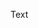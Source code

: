 <?xml version="1.0" encoding="UTF-8"?><?workdir /Users/Elizabeth/Documents/theinterns.dita.final/temp/webhelp-responsive/Documents/theinterns.dita.final?><?workdir-uri file:/Users/Elizabeth/Documents/theinterns.dita.final/temp/webhelp-responsive/Documents/theinterns.dita.final/?><?path2project?><?path2project-uri ./?><topic xmlns:ditaarch="http://dita.oasis-open.org/architecture/2005/" xmlns:dita-ot="http://dita-ot.sourceforge.net/ns/201007/dita-ot" class="- topic/topic " ditaarch:DITAArchVersion="1.2" domains="(topic hi-d) (topic ut-d) (topic indexing-d) (topic hazard-d) (topic abbrev-d) (topic pr-d) (topic sw-d) (topic ui-d)" id="introduction" xtrf="file:/Users/Elizabeth/Documents/theinterns.dita.final/c-intro.md" xtrc="topic:1;167:3"><title class="- topic/title " xtrf="file:/Users/Elizabeth/Documents/theinterns.dita.final/c-intro.md" xtrc="title:1;167:3">Introduction</title><body class="- topic/body " xtrf="file:/Users/Elizabeth/Documents/theinterns.dita.final/c-intro.md" xtrc="body:1;167:3"><p class="- topic/p " xtrf="file:/Users/Elizabeth/Documents/theinterns.dita.final/c-intro.md" xtrc="p:1;167:3">Text</p></body></topic>